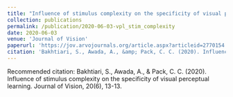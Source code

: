 ```yaml
---
title: "Influence of stimulus complexity on the specificity of visual perceptual learning"
collection: publications
permalink: /publication/2020-06-03-vpl_stim_complexity
date: 2020-06-03
venue: 'Journal of Vision'
paperurl: 'https://jov.arvojournals.org/article.aspx?articleid=2770154'
citation: 'Bakhtiari, S., Awada, A., &amp; Pack, C. C. (2020). Influence of stimulus complexity on the specificity of visual perceptual learning. Journal of Vision, 20(6), 13-13.'
---
```

Recommended citation: Bakhtiari, S., Awada, A., & Pack, C. C. (2020). Influence of stimulus complexity on the specificity of visual perceptual learning. Journal of Vision, 20(6), 13-13.